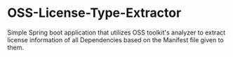 # OSS-License-Type-Extractor
Simple Spring boot application that utilizes OSS toolkit's analyzer to extract license information of all Dependencies based on the Manifest file given to them. 
